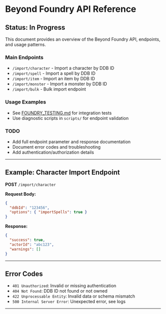 # Beyond Foundry API Reference

## Status: In Progress

This document provides an overview of the Beyond Foundry API, endpoints, and usage patterns.

### Main Endpoints
- `/import/character` - Import a character by DDB ID
- `/import/spell` - Import a spell by DDB ID
- `/import/item` - Import an item by DDB ID
- `/import/monster` - Import a monster by DDB ID
- `/import/bulk` - Bulk import endpoint

### Usage Examples
- See [FOUNDRY_TESTING.md](FOUNDRY_TESTING.md) for integration tests
- Use diagnostic scripts in `scripts/` for endpoint validation

### TODO
- Add full endpoint parameter and response documentation
- Document error codes and troubleshooting
- Add authentication/authorization details

---

## Example: Character Import Endpoint

**POST** `/import/character`

**Request Body:**
```json
{
  "ddbId": "123456",
  "options": { "importSpells": true }
}
```

**Response:**
```json
{
  "success": true,
  "actorId": "abc123",
  "warnings": []
}
```

---

## Error Codes
- `401 Unauthorized`: Invalid or missing authentication
- `404 Not Found`: DDB ID not found or not owned
- `422 Unprocessable Entity`: Invalid data or schema mismatch
- `500 Internal Server Error`: Unexpected error, see logs

---
